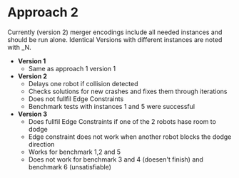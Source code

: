 # Approach 2

Currently (version 2) merger encodings include all needed instances and should be run alone. Identical Versions with different instances are noted with \_N.

- **Version 1**
    + Same as approach 1 version 1
- **Version 2**
    + Delays one robot if collision detected
    + Checks solutions for new crashes and fixes them through iterations
    + Does not fullfil Edge Constraints
    + Benchmark tests with instances 1 and 5 were successful
- **Version 3**
    + Does fullfil Edge Constraints if one of the 2 robots hase room to dodge
    + Edge constraint does not work when another robot blocks the dodge direction
    + Works for benchmark 1,2 and 5
    + Does not work for benchmark 3 and 4 (doesen't finish) and benchmark 6 (unsatisfiable)